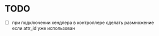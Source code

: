 # TODO

- [ ] при подключении хендлера в контроллере сделать размножение если attr_id уже использован
